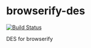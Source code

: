 browserify-des
===

[![Build Status](https://travis-ci.org/crypto-browserify/browserify-des.svg)](https://travis-ci.org/crypto-browserify/browserify-des)

DES for browserify
